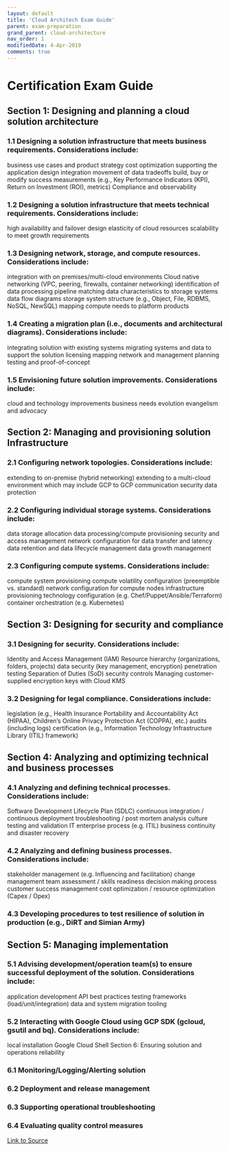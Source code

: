 ```yaml
---
layout: default
title: 'Cloud Architech Exam Guide'
parent: exam-preparation
grand_parent: cloud-architecture
nav_order: 1
modifiedDate: 4-Apr-2019
comments: true
---
```

# Certification Exam Guide
## Section 1: Designing and planning a cloud solution architecture

### 1.1 Designing a solution infrastructure that meets business requirements. Considerations include:

business use cases and product strategy
cost optimization
supporting the application design
integration
movement of data
tradeoffs
build, buy or modify
success measurements (e.g., Key Performance Indicators (KPI), Return on Investment (ROI), metrics)
Compliance and observability
### 1.2 Designing a solution infrastructure that meets technical requirements. Considerations include:

high availability and failover design
elasticity of cloud resources
scalability to meet growth requirements
### 1.3 Designing network, storage, and compute resources. Considerations include:

integration with on premises/multi-cloud environments
Cloud native networking (VPC, peering, firewalls, container networking)
identification of data processing pipeline
matching data characteristics to storage systems
data flow diagrams
storage system structure (e.g., Object, File, RDBMS, NoSQL, NewSQL)
mapping compute needs to platform products
### 1.4 Creating a migration plan (i.e., documents and architectural diagrams). Considerations include:

integrating solution with existing systems
migrating systems and data to support the solution
licensing mapping
network and management planning
testing and proof-of-concept
### 1.5 Envisioning future solution improvements. Considerations include:

cloud and technology improvements
business needs evolution
evangelism and advocacy
## Section 2: Managing and provisioning solution Infrastructure

### 2.1 Configuring network topologies. Considerations include:

extending to on-premise (hybrid networking)
extending to a multi-cloud environment which may include GCP to GCP communication
security
data protection
### 2.2 Configuring individual storage systems. Considerations include:

data storage allocation
data processing/compute provisioning
security and access management
network configuration for data transfer and latency
data retention and data lifecycle management
data growth management
### 2.3 Configuring compute systems. Considerations include:

compute system provisioning
compute volatility configuration (preemptible vs. standard)
network configuration for compute nodes
infrastructure provisioning technology configuration (e.g. Chef/Puppet/Ansible/Terraform)
container orchestration (e.g. Kubernetes)
## Section 3: Designing for security and compliance

### 3.1 Designing for security. Considerations include:

Identity and Access Management (IAM)
Resource hierarchy (organizations, folders, projects)
data security (key management, encryption)
penetration testing
Separation of Duties (SoD)
security controls
Managing customer-supplied encryption keys with Cloud KMS
### 3.2 Designing for legal compliance. Considerations include:

legislation (e.g., Health Insurance Portability and Accountability Act (HIPAA), Children’s Online Privacy Protection Act (COPPA), etc.)
audits (including logs)
certification (e.g., Information Technology Infrastructure Library (ITIL) framework)
## Section 4: Analyzing and optimizing technical and business processes

### 4.1 Analyzing and defining technical processes. Considerations include:

Software Development Lifecycle Plan (SDLC)
continuous integration / continuous deployment
troubleshooting / post mortem analysis culture
testing and validation
IT enterprise process (e.g. ITIL)
business continuity and disaster recovery
### 4.2 Analyzing and defining business processes. Considerations include:

stakeholder management (e.g. Influencing and facilitation)
change management
team assessment / skills readiness
decision making process
customer success management
cost optimization / resource optimization (Capex / Opex)
### 4.3 Developing procedures to test resilience of solution in production (e.g., DiRT and Simian Army)

## Section 5: Managing implementation

### 5.1 Advising development/operation team(s) to ensure successful deployment of the solution. Considerations include:

application development
API best practices
testing frameworks (load/unit/integration)
data and system migration tooling
### 5.2 Interacting with Google Cloud using GCP SDK (gcloud, gsutil and bq). Considerations include:

local installation
Google Cloud Shell
Section 6: Ensuring solution and operations reliability

### 6.1 Monitoring/Logging/Alerting solution

### 6.2 Deployment and release management

### 6.3 Supporting operational troubleshooting

### 6.4 Evaluating quality control measures


[Link to Source](https://cloud.google.com/certification/guides/professional-cloud-architect/)
